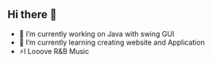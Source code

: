 ## Hi there 👋
- 🔭 I’m currently working on Java with swing GUI
- 🌱 I’m currently learning creating website and Application
- ⚡I Looove R&B Music

<!--
**SiHarv/SiHarv** is a ✨ _special_ ✨ repository because its `README.md` (this file) appears on your GitHub profile.

Here are some ideas to get you started:

- 🔭 I’m currently working on ...
- 🌱 I’m currently learning ...
- 👯 I’m looking to collaborate on ...
- 🤔 I’m looking for help with ...
- 💬 Ask me about ...
- 📫 How to reach me: ...
- 😄 Pronouns: ...
- ⚡ Fun fact: ...
-->
